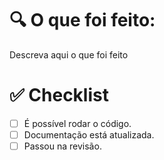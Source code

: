 # 🔍 O que foi feito:

Descreva aqui o que foi feito

# ✅ Checklist

- [ ] É possível rodar o código.
- [ ] Documentação está atualizada.
- [ ] Passou na revisão.